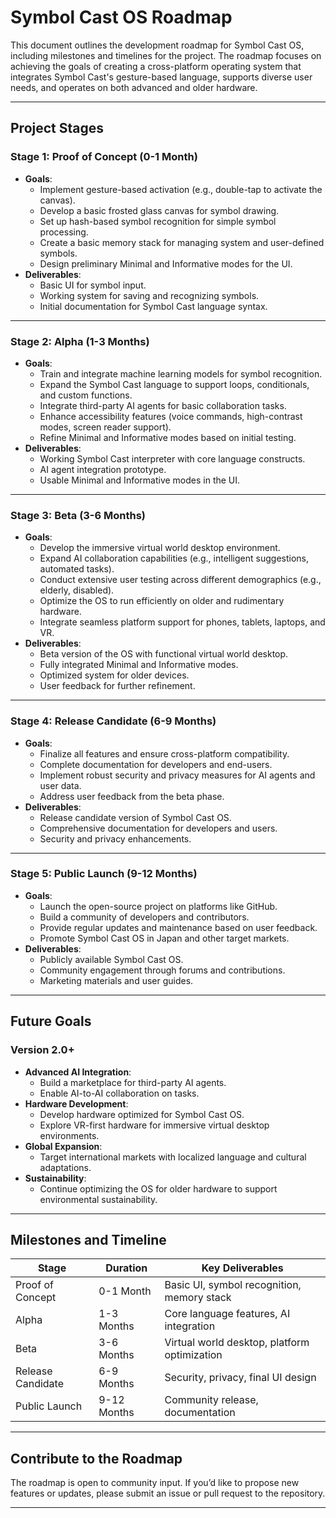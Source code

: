 # Symbol Cast OS Roadmap
<!-- Project milestones, timelines, and future development plans -->
This document outlines the development roadmap for Symbol Cast OS, including milestones and timelines for the project. The roadmap focuses on achieving the goals of creating a cross-platform operating system that integrates Symbol Cast's gesture-based language, supports diverse user needs, and operates on both advanced and older hardware.

---

## **Project Stages**

### **Stage 1: Proof of Concept (0-1 Month)**
- **Goals**:
  - Implement gesture-based activation (e.g., double-tap to activate the canvas).
  - Develop a basic frosted glass canvas for symbol drawing.
  - Set up hash-based symbol recognition for simple symbol processing.
  - Create a basic memory stack for managing system and user-defined symbols.
  - Design preliminary Minimal and Informative modes for the UI.
- **Deliverables**:
  - Basic UI for symbol input.
  - Working system for saving and recognizing symbols.
  - Initial documentation for Symbol Cast language syntax.

---

### **Stage 2: Alpha (1-3 Months)**
- **Goals**:
  - Train and integrate machine learning models for symbol recognition.
  - Expand the Symbol Cast language to support loops, conditionals, and custom functions.
  - Integrate third-party AI agents for basic collaboration tasks.
  - Enhance accessibility features (voice commands, high-contrast modes, screen reader support).
  - Refine Minimal and Informative modes based on initial testing.
- **Deliverables**:
  - Working Symbol Cast interpreter with core language constructs.
  - AI agent integration prototype.
  - Usable Minimal and Informative modes in the UI.

---

### **Stage 3: Beta (3-6 Months)**
- **Goals**:
  - Develop the immersive virtual world desktop environment.
  - Expand AI collaboration capabilities (e.g., intelligent suggestions, automated tasks).
  - Conduct extensive user testing across different demographics (e.g., elderly, disabled).
  - Optimize the OS to run efficiently on older and rudimentary hardware.
  - Integrate seamless platform support for phones, tablets, laptops, and VR.
- **Deliverables**:
  - Beta version of the OS with functional virtual world desktop.
  - Fully integrated Minimal and Informative modes.
  - Optimized system for older devices.
  - User feedback for further refinement.

---

### **Stage 4: Release Candidate (6-9 Months)**
- **Goals**:
  - Finalize all features and ensure cross-platform compatibility.
  - Complete documentation for developers and end-users.
  - Implement robust security and privacy measures for AI agents and user data.
  - Address user feedback from the beta phase.
- **Deliverables**:
  - Release candidate version of Symbol Cast OS.
  - Comprehensive documentation for developers and users.
  - Security and privacy enhancements.

---

### **Stage 5: Public Launch (9-12 Months)**
- **Goals**:
  - Launch the open-source project on platforms like GitHub.
  - Build a community of developers and contributors.
  - Provide regular updates and maintenance based on user feedback.
  - Promote Symbol Cast OS in Japan and other target markets.
- **Deliverables**:
  - Publicly available Symbol Cast OS.
  - Community engagement through forums and contributions.
  - Marketing materials and user guides.

---

## **Future Goals**

### **Version 2.0+**
- **Advanced AI Integration**:
  - Build a marketplace for third-party AI agents.
  - Enable AI-to-AI collaboration on tasks.
- **Hardware Development**:
  - Develop hardware optimized for Symbol Cast OS.
  - Explore VR-first hardware for immersive virtual desktop environments.
- **Global Expansion**:
  - Target international markets with localized language and cultural adaptations.
- **Sustainability**:
  - Continue optimizing the OS for older hardware to support environmental sustainability.

---

## **Milestones and Timeline**

| **Stage**          | **Duration**  | **Key Deliverables**                          |
|---------------------|---------------|-----------------------------------------------|
| Proof of Concept    | 0-1 Month     | Basic UI, symbol recognition, memory stack    |
| Alpha               | 1-3 Months    | Core language features, AI integration        |
| Beta                | 3-6 Months    | Virtual world desktop, platform optimization  |
| Release Candidate   | 6-9 Months    | Security, privacy, final UI design            |
| Public Launch       | 9-12 Months   | Community release, documentation              |

---

## **Contribute to the Roadmap**

The roadmap is open to community input. If you’d like to propose new features or updates, please submit an issue or pull request to the repository.

---


